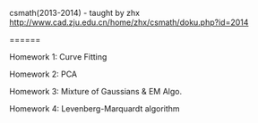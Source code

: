 csmath(2013-2014) - taught by zhx 
http://www.cad.zju.edu.cn/home/zhx/csmath/doku.php?id=2014

======

Homework 1: Curve Fitting

Homework 2: PCA

Homework 3: Mixture of Gaussians & EM Algo.

Homework 4: Levenberg-Marquardt algorithm

